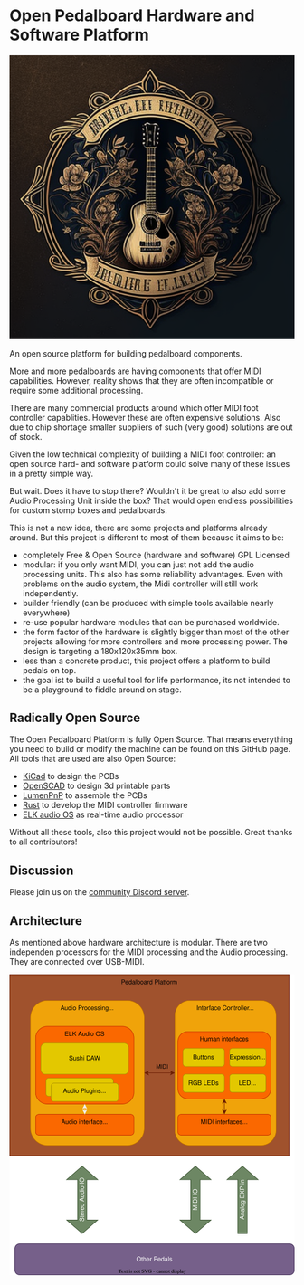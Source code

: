 # Open Pedalboard Hardware and Software Platform

![Logo](img/pedalboard-logo-large.png)

An open source platform for building pedalboard components.

More and more pedalboards are having components that offer MIDI capabilities. However, reality shows that they are often incompatible
or require some additional processing. 

There are many commercial products around which offer MIDI foot controller capablities. However these are often expensive solutions.
Also due to chip shortage smaller suppliers of such (very good) solutions are out of stock.

Given the low technical complexity of building a MIDI foot controller: an open source hard- and software platform could solve many
of these issues in a pretty simple way. 

But wait. Does it have to stop there? Wouldn't it be great to also add some Audio Processing Unit inside the box? 
That would open endless possibilities for custom stomp boxes and pedalboards.

This is not a new idea, there are some projects and platforms already around. But this project is different to most of them because it aims to be:

- completely Free & Open Source (hardware and software) GPL Licensed
- modular: if you only want MIDI, you can just not add the audio processing units. This also has some reliability advantages. Even with problems on the audio system, the Midi controller will still work independently. 
- builder friendly (can be produced with simple tools available nearly everywhere)
- re-use popular hardware modules that can be purchased worldwide.
- the form factor of the hardware is slightly bigger than most of the other projects allowing for more controllers and more processing power. The design is targeting a 180x120x35mm box.
- less than a concrete product, this project offers a platform to build pedals on top.
- the goal ist to build a useful tool for life performance, its not intended to be a playground to fiddle around on stage.

## Radically Open Source
The Open Pedalboard Platform is fully Open Source. That means everything you need to build or modify the machine can be found on this GitHub page. All tools that are used are also Open Source: 
- [KiCad](https://www.kicad.org) to design the PCBs
- [OpenSCAD](https://openscad.org/) to design 3d printable parts
- [LumenPnP](https://www.opulo.io/) to assemble the PCBs
- [Rust](https://www.rust-lang.org/) to develop the MIDI controller firmware
- [ELK audio OS](https://www.elk.audio/how-elk-audio-os-works) as real-time audio processor

Without all these tools, also this project would not be possible. Great thanks to all contributors!

## Discussion

Please join us on the [community Discord server](https://discord.gg/ncyKyryHAc).

## Architecture

As mentioned above hardware architecture is modular. There are two independen processors for the MIDI processing and the Audio processing. They are connected over USB-MIDI.

![Architecture Overview](diagram/architecture.drawio.svg)


